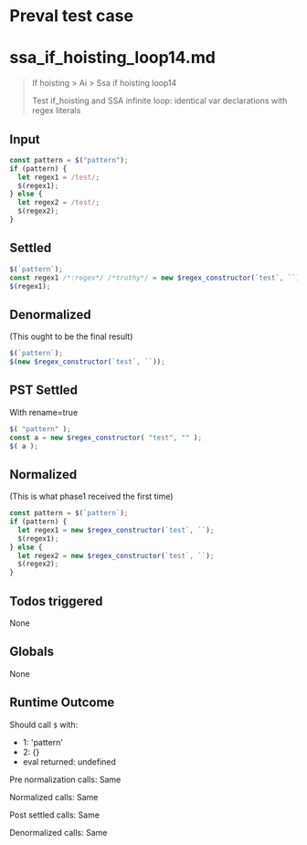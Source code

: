 # Preval test case

# ssa_if_hoisting_loop14.md

> If hoisting > Ai > Ssa if hoisting loop14
>
> Test if_hoisting and SSA infinite loop: identical var declarations with regex literals

## Input

`````js filename=intro
const pattern = $("pattern");
if (pattern) {
  let regex1 = /test/;
  $(regex1);
} else {
  let regex2 = /test/;
  $(regex2);
}
`````


## Settled


`````js filename=intro
$(`pattern`);
const regex1 /*:regex*/ /*truthy*/ = new $regex_constructor(`test`, ``);
$(regex1);
`````


## Denormalized
(This ought to be the final result)

`````js filename=intro
$(`pattern`);
$(new $regex_constructor(`test`, ``));
`````


## PST Settled
With rename=true

`````js filename=intro
$( "pattern" );
const a = new $regex_constructor( "test", "" );
$( a );
`````


## Normalized
(This is what phase1 received the first time)

`````js filename=intro
const pattern = $(`pattern`);
if (pattern) {
  let regex1 = new $regex_constructor(`test`, ``);
  $(regex1);
} else {
  let regex2 = new $regex_constructor(`test`, ``);
  $(regex2);
}
`````


## Todos triggered


None


## Globals


None


## Runtime Outcome


Should call `$` with:
 - 1: 'pattern'
 - 2: {}
 - eval returned: undefined

Pre normalization calls: Same

Normalized calls: Same

Post settled calls: Same

Denormalized calls: Same
